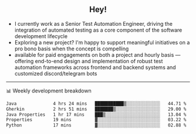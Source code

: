 <h2 align="center">Hey!</h2>

- I currently work as a Senior Test Automation Engineer, driving the integration of automated testing as a core component of the software development lifecycle
- Exploring a new project? I'm happy to support meaningful initiatives on a pro bono basis when the concept is compelling
-  available for paid engagements on both a project and hourly basis — offering end-to-end design and implementation of robust test automation frameworks across frontend and backend systems and customized discord/telegram bots
  
  -------
  
📊 Weekly development breakdown

<!--START_SECTION:waka-->

```txt
Java              4 hrs 24 mins   ███████████▒░░░░░░░░░░░░░   44.71 %
Gherkin           2 hrs 51 mins   ███████▒░░░░░░░░░░░░░░░░░   29.00 %
Java Properties   1 hr 17 mins    ███▒░░░░░░░░░░░░░░░░░░░░░   13.04 %
Properties        19 mins         ▓░░░░░░░░░░░░░░░░░░░░░░░░   03.22 %
Python            17 mins         ▓░░░░░░░░░░░░░░░░░░░░░░░░   02.88 %
```

<!--END_SECTION:waka-->
